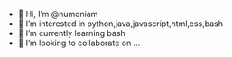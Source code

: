 - 👋 Hi, I’m @numoniam
- 👀 I’m interested in python,java,javascript,html,css,bash
- 🌱 I’m currently learning bash
- 💞️ I’m looking to collaborate on ...


<!---
numoniam/numoniam is a ✨ special ✨ repository because its `README.md` (this file) appears on your GitHub profile.
You can click the Preview link to take a look at your changes.
--->
